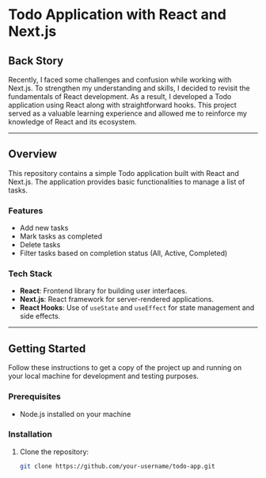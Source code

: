 # Todo Application with React and Next.js

## Back Story

Recently, I faced some challenges and confusion while working with Next.js. To strengthen my understanding and skills, I decided to revisit the fundamentals of React development. As a result, I developed a Todo application using React along with straightforward hooks. This project served as a valuable learning experience and allowed me to reinforce my knowledge of React and its ecosystem.

---

## Overview

This repository contains a simple Todo application built with React and Next.js. The application provides basic functionalities to manage a list of tasks.

### Features

- Add new tasks
- Mark tasks as completed
- Delete tasks
- Filter tasks based on completion status (All, Active, Completed)

### Tech Stack

- **React**: Frontend library for building user interfaces.
- **Next.js**: React framework for server-rendered applications.
- **React Hooks**: Use of `useState` and `useEffect` for state management and side effects.

---

## Getting Started

Follow these instructions to get a copy of the project up and running on your local machine for development and testing purposes.

### Prerequisites

- Node.js installed on your machine

### Installation

1. Clone the repository:

   ```bash
   git clone https://github.com/your-username/todo-app.git

